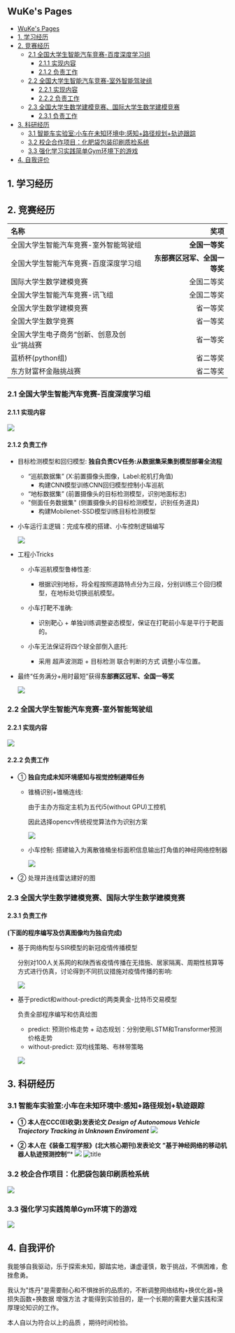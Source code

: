 ## WuKe's Pages

* [WuKe's Pages](#wukes-pages)
* [1\. 学习经历](#1-学习经历)
* [2\. 竞赛经历](#2-竞赛经历)
  * [2\.1 全国大学生智能汽车竞赛\-百度深度学习组](#21-全国大学生智能汽车竞赛-百度深度学习组)
    * [2\.1\.1 实现内容](#211-实现内容)
    * [2\.1\.2 负责工作](#212-负责工作)
  * [2\.2 全国大学生智能汽车竞赛\-室外智能驾驶组](#22-全国大学生智能汽车竞赛-室外智能驾驶组)
    * [2\.2\.1 实现内容](#221-实现内容)
    * [2\.2\.2 负责工作](#222-负责工作)
  * [2\.3 全国大学生数学建模竞赛、国际大学生数学建模竞赛](#23-全国大学生数学建模竞赛国际大学生数学建模竞赛)
    * [2\.3\.1 负责工作](#231-负责工作)
* [3\. 科研经历](#3-科研经历)
  * [3\.1 智能车实验室:小车在未知环境中:感知\+路径规划\+轨迹跟踪](#31-智能车实验室小车在未知环境中感知路径规划轨迹跟踪)
  * [3\.2 校企合作项目：化肥袋包装印刷质检系统](#32-校企合作项目化肥袋包装印刷质检系统)
  * [3\.3 强化学习实践简单Gym环境下的游戏](#33-强化学习实践简单gym环境下的游戏)
* [4\. 自我评价](#4-自我评价)

## 1. 学习经历



## 2. 竞赛经历

| 名称                                  | 奖项       |
| :------------------------------------ | ---------: |
| 全国大学生智能汽车竞赛-室外智能驾驶组 | **全国一等奖** |
|全国大学生智能汽车竞赛-百度深度学习组|**东部赛区冠军、全国一等奖**|
|国际大学生数学建模竞赛|全国二等奖|
|全国大学生智能汽车竞赛-讯飞组|全国二等奖|
|全国大学生数学建模竞赛|省一等奖|
|全国大学生数学竞赛|省一等奖|
|全国大学生电子商务“创新、创意及创业”挑战赛|省一等奖|
|蓝桥杯(python组)|省二等奖|
|东方财富杯金融挑战赛|省二等奖|

### 2.1 全国大学生智能汽车竞赛-百度深度学习组

#### 2.1.1 实现内容

![](https://img-blog.csdnimg.cn/3f4d24194c7f4e3d9b197689bcfd9b27.gif#pic_center)

#### 2.1.2 负责工作

- 目标检测模型和回归模型: **独自负责CV任务:从数据集采集到模型部署全流程**

  - “巡航数据集” (X:前置摄像头图像，Label:舵机打角值)
    - 构建CNN模型训练CNN回归模型控制小车巡航
  - “地标数据集” (前置摄像头的目标检测模型，识别地面标志)
  - "侧面任务数据集" (侧置摄像头的目标检测模型，识别任务道具)
    - 构建Mobilenet-SSD模型训练目标检测模型

- 小车运行主逻辑：完成车模的搭建、小车控制逻辑编写

  ![](https://img-blog.csdnimg.cn/cebb3e7f9a55453185cbdc769ce6ef5d.png#pic_center)

- 工程小Tricks

  - 小车巡航模型鲁棒性差:
    - 根据识别地标，将全程按照道路特点分为三段，分别训练三个回归模型，在地标处切换巡航模型。
  - 小车打靶不准确:

    - 识别靶心 + 单独训练调整姿态模型，保证在打靶前小车是平行于靶面的。
  - 小车无法保证将四个球全部倒入底托:
    - 采用 超声波测距 + 目标检测 联合判断的方式 调整小车位置。

- 最终“任务满分+用时最短”获得**东部赛区冠军、全国一等奖**

  ![](https://img-blog.csdnimg.cn/e8bed9e71da840aaa11f87f3991f919f.png#pic_center)

### 2.2 全国大学生智能汽车竞赛-室外智能驾驶组

#### 2.2.1 实现内容

![](https://img-blog.csdnimg.cn/5ac5e681c34b4b36be933eb7cf16a6d9.png#pic_center)

#### 2.2.2 负责工作

- ①  **独自完成未知环境感知与视觉控制避障任务**

  - 锥桶识别+锥桶连线:  

    由于主办方指定主机为五代i5(without GPU)工控机

    因此选择opencv传统视觉算法作为识别方案

    ![](https://img-blog.csdnimg.cn/e7c9b3803d344ef79df93d5f58f92004.png#pic_center)

  - 小车控制:  搭建输入为离散锥桶坐标面积信息输出打角值的神经网络控制器

    ![](https://img-blog.csdnimg.cn/ea8be326a0994f65bc36e7a75d9bb23d.png#pic_center)

- ② 处理并连线雷达建好的图

### 2.3 全国大学生数学建模竞赛、国际大学生数学建模竞赛

#### 2.3.1 负责工作

**(下面的程序编写及仿真图像均为独自完成)**

- 基于网络构型与SIR模型的新冠疫情传播模型

  分别对100人关系网的和陕西省疫情传播在无措施、居家隔离、周期性核算等方式进行仿真，讨论得到不同抗议措施对疫情传播的影响:

  ![](https://img-blog.csdnimg.cn/89522bbf886e4a099d6a085838acaead.gif#pic_center)

- 基于predict和without-predict的两类黄金-比特币交易模型

  负责全部程序编写和仿真绘图
  
  - predict: 预测价格走势 + 动态规划：分别使用LSTM和Transformer预测价格走势
  - without-predict: 双均线策略、布林带策略
  
  ![](https://img-blog.csdnimg.cn/a933482efb2f49758c2b0ddfc83e1970.png#pic_center)

## 3. 科研经历

### 3.1 智能车实验室:小车在未知环境中:感知+路径规划+轨迹跟踪

- **① 本人在CCC(EI收录)发表论文 *Design of Autonomous Vehicle Trajectory Tracking in Unknown Enviroment***
![](https://img-blog.csdnimg.cn/52fc30d347e9412d94bd51d7574f29b2.png#pic_center)


- **② 本人在《装备工程学报》(北大核心期刊)发表论文 ”基于神经网络的移动机器人轨迹预测控制“***
![](https://img-blog.csdnimg.cn/5903973425754295803c49b062209633.png#pic_center)
![title](https://img-blog.csdnimg.cn/0a91214fc33149d5bcc7897222918506.gif)


### 3.2 校企合作项目：化肥袋包装印刷质检系统

![](https://img-blog.csdnimg.cn/207eef7af51445a883aa41d70294d80d.png#pic_center)

### 3.3 强化学习实践简单Gym环境下的游戏

![](https://img-blog.csdnimg.cn/6c9b3c0ebf7841879969054efdd9dbfc.gif#pic_center)

## 4. 自我评价

我能够自我驱动，乐于探索未知，脚踏实地，谦虚谨慎，敢于挑战，不惧困难，愈挫愈勇。

我认为"炼丹"是需要耐心和不惧挫折的品质的，不断调整网络结构+换优化器+换损失函数+换数据 增强方法 才能得到实验目的，是一个长期的需要大量实践和深厚理论知识的工作。

本人自以为符合以上的品质 ，期待时间检验。
